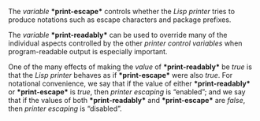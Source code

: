  

The *variable* **\*print-escape\*** controls whether the *Lisp printer* tries to produce notations such as escape characters and package prefixes. 

The *variable* **\*print-readably\*** can be used to override many of the individual aspects controlled by the other *printer control variables* when program-readable output is especially important. 

One of the many effects of making the *value* of **\*print-readably\*** be *true* is that the *Lisp printer* behaves as if **\*print-escape\*** were also *true*. For notational convenience, we say that if the value of either **\*print-readably\*** or **\*print-escape\*** is *true*, then *printer escaping* is “enabled”; and we say that if the values of both **\*print-readably\*** and **\*print-escape\*** are *false*, then *printer escaping* is “disabled”. 

